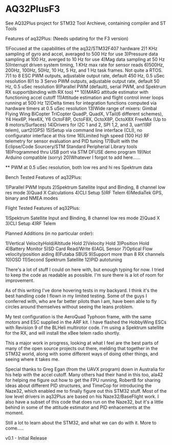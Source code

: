 AQ32PlusF3
==============

See AQ32Plus project for STM32 Tool Archieve, containing compiler and ST Tools

Features of aq32Plus: (Needs updating for the F3 version)

1)Focused at the capabilities of the aq32/STM32F407 hardware
2)1 KHz sampling of gyro and accel, averaged to 500 Hz for use
3)Pressure data sampling at 100 Hz, averged to 10 Hz for use
4)Mag data sampling at 50 Hz
5)Interrupt driven system timing, 1 KHz max rate for sensor reads
6)500Hz, 200Hz, 100Hz, 50Hz, 10 Hz, 5 Hz, and 1 Hz task frames.  Not quite a RTOS.
7)1 to 8 ESC PWM outputs, adjustable output rate, default 450 Hz, 0.5 uSec resolution
8)1 to 3 Servo PWM outputs, adjustable output rate, default 50 Hz, 0.5 uSec resolution
9)Parallel PWM (default), serial PWM, and Spektrum RX support(binding with RX too) **
10)MARG attitude estimator with functioning accel cutoff
11)Attitude estimation and flight control inner loops running at 500 Hz
12)Delta times for integration functions computed via hardware timers at 0.5 uSec resolution
13)Wide range of mixers:
    Gimbal
    Flying Wing
    BiCopter
    TriCopter
    QuadP, QuadX, VTail(6 different schemes), Y4
    Hex6P, Hex6X, Y6
    OctoF8P, OctoF8X, OctoX8P, OctoX8X
    FreeMix (Up to 8 motors/Surfaces)
14)Drivers for I2C 1 and 2, SPI 1,2, and 3, uart1(RF telem), uart2(GPS)
15)Setup via command line interface (CLI), no configurator interface at this time
16)Limited high speed (100 Hz) RF telemetry for sensor evaluation and PID tuning
17)Built with the Eclipse/Code Sourcery/STM Standard Peripherial Library tools
18)Programmed thru USB port via STM DFUSE demo program
19)Not Arduino compatible (sorry)
20)Whatever I forgot to add here......

** PWM at 0.5 uSec resolution, both low res and hi res Spektrum data

Bench Tested Features of aq32Plus:

1)Parallel PWM Inputs
2)Spektrum Satellite Input and Binding, 8 channel low res mode
3)Quad X Calculations
4)CLI Setup
5)RF Telem
6)MediaTek GPS, binary and NMEA modes

Flight Tested Features of aq32Plus:

1)Spektrum Satellite Input and Binding, 8 channel low res mode
2)Quad X
3)CLI Setup
4)RF Telem

Planned Additions (in no particular order):

1)Vertical VelocityHold/Altitude Hold
2)Velocity Hold
3)Position Hold
4)Battery Monitor
5)SD Card Read/Write
6)AGL Sensor
7)Optical Flow velocity/position aiding
8)Futaba SBUS
9)Support more than 8 RX channels
10)OSD
11)Second Spektrum Satellite
12)PID autotuning

There's a lot of stuff I could on here with, but enough typing for now.  I tried to keep
the code as readable as possible.  I'm sure there is a lot of room for improvement.

As of this writing I've done hovering tests in my backyard.  I think it's the best handling 
code I flown in my limited testing.  Some of the guys I conferred with, who are far better 
pilots than I am, have been able to fly circles around themselves without seeing the leans
 problem.  

My test configuration is the AeroQuad Typhoon frame, with the same motors and ESC supplied
in the ARF kit.  I have flashed the HobbyWing ESCs with Revision 9 of the BLHeli multirotor
code.  I'm using a Spektrum satellite for the RX, and will install the xBee telem radio shortly.

This a major work in progress, looking at what I feel are the best parts of many of the 
open source projects out there, melding that together in the STM32 world, along with some
different ways of doing other things, and seeing where it takes me.

Special thanks to Greg Egan (from the UAVX program) down in Australia for his help with 
the accel cutoff.  Many others had their hand in this too, ala42 for helping me figure out 
how to get the FPU running, RobertB for sharing ideas about different PID structures, and 
TimeCop for introducing the Naze32, which enabled me to finally figure out this STM32 stuff.
Most of the low level drivers in aq32Plus are based on his Naze32/BaseFlight work.  I also
have a subset of this code that does run on the Naze32, but it's a little behind in some of
the attitude estimator and PID enhacements at the moment.

Still a lot to learn about the STM32, and what we can do with it.  More to come.....

v0.1 - Initial Release

